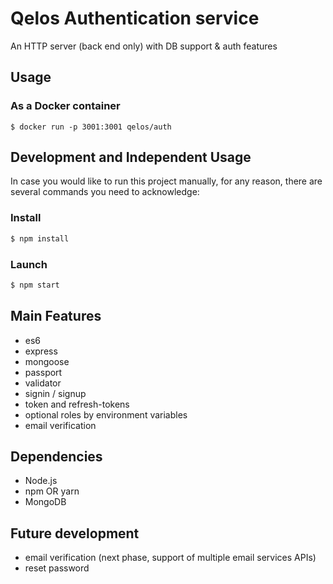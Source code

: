 # Qelos Authentication service

An HTTP server (back end only) with DB support & auth features 

## Usage
### As a Docker container
```
$ docker run -p 3001:3001 qelos/auth
```

## Development and Independent Usage
In case you would like to run this project manually, for any reason, there are several commands you need to acknowledge:

### Install
```sh
$ npm install
```

### Launch
```sh
$ npm start
```

## Main Features
- es6
- express
- mongoose
- passport
- validator
- signin / signup
- token and refresh-tokens
- optional roles by environment variables
- email verification

## Dependencies
- Node.js
- npm OR yarn
- MongoDB


## Future development
- email verification (next phase, support of multiple email services APIs)
- reset password
